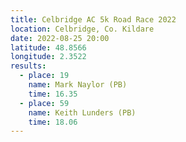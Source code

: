 ```yaml
---
title: Celbridge AC 5k Road Race 2022
location: Celbridge, Co. Kildare
date: 2022-08-25 20:00
latitude: 48.8566
longitude: 2.3522
results:
  - place: 19
    name: Mark Naylor (PB)
    time: 16.35
  - place: 59
    name: Keith Lunders (PB)
    time: 18.06
---
```


